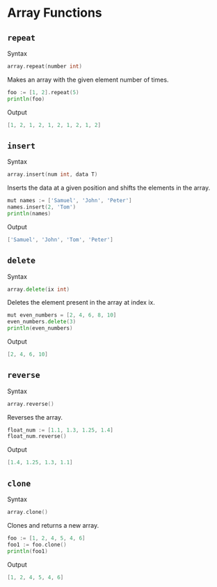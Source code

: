 # Array Functions

## `repeat`

Syntax

```go
array.repeat(number int)
```

Makes an array with the given element number of times.

```go
foo := [1, 2].repeat(5)
println(foo)
```

Output

```go
[1, 2, 1, 2, 1, 2, 1, 2, 1, 2]
```

## `insert`

Syntax

```go
array.insert(num int, data T)
```

Inserts the data at a given position and shifts the elements in the array.

```go
mut names := ['Samuel', 'John', 'Peter']
names.insert(2, 'Tom')
println(names)
```

Output

```go
['Samuel', 'John', 'Tom', 'Peter']
```

## `delete`

Syntax

```go
array.delete(ix int)
```

Deletes the element present in the array at index ix.

```go
mut even_numbers = [2, 4, 6, 8, 10]
even_numbers.delete(3)
println(even_numbers)
```

Output

```go
[2, 4, 6, 10]
```

## `reverse`

Syntax

```go
array.reverse()
```

Reverses the array.

```go
float_num := [1.1, 1.3, 1.25, 1.4]
float_num.reverse()
```

Output

```go
[1.4, 1.25, 1.3, 1.1]
```

## `clone`

Syntax

```go
array.clone()
```

Clones and returns a new array.

```go
foo := [1, 2, 4, 5, 4, 6]
foo1 := foo.clone()
println(foo1)
```

Output

```go
[1, 2, 4, 5, 4, 6]
```
